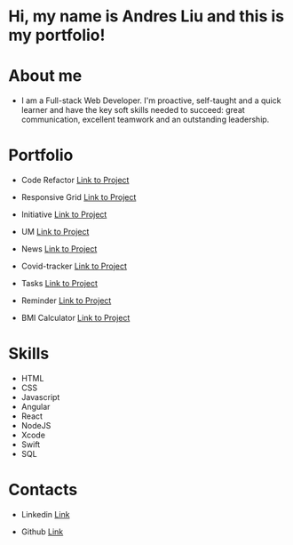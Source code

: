 # Hi, my name is Andres Liu and this is my portfolio!

# About me

* I am a Full-stack Web Developer. I'm proactive, self-taught and a quick learner and have the key soft skills needed to succeed: great communication, excellent teamwork and an outstanding leadership.

# Portfolio

* Code Refactor
[Link to Project](https://github.com/andresliu22/code-refactor)

* Responsive Grid
[Link to Project](https://github.com/andresliu22/responsive-grid)

* Initiative
[Link to Project](https://github.com/andresliu22/initiativeApp)

* UM
[Link to Project](https://github.com/andresliu22/umApp)

* News
[Link to Project](https://github.com/andresliu22/newsApp)

* Covid-tracker
[Link to Project](https://github.com/andresliu22/covid-tracker)

* Tasks
[Link to Project](https://github.com/andresliu22/tasksApp)

* Reminder
[Link to Project](https://github.com/andresliu22/reminderApp)

* BMI Calculator
[Link to Project](https://github.com/andresliu22/bmiCalculator)

# Skills

* HTML
* CSS
* Javascript
* Angular
* React
* NodeJS
* Xcode
* Swift
* SQL

# Contacts

* Linkedin
[Link](https://www.linkedin.com/in/andresliu22)

* Github
[Link](https://github.com/andresliu22)

